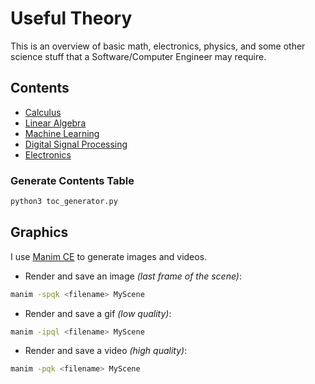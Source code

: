 # Useful Theory
This is an overview of basic math, electronics, physics, and some other science stuff that a Software/Computer Engineer 
may require.

## Contents
- [Calculus](calculus/README.md)
- [Linear Algebra](linear-algebra/README.md)
- [Machine Learning](machine-learning/README.md)
- [Digital Signal Processing](dsp/README.md)
- [Electronics](/electronics/README.md)

### Generate Contents Table
```bash
python3 toc_generator.py
```

## Graphics
I use [Manim CE](https://github.com/ManimCommunity/manim) to generate images and videos.

- Render and save an image _(last frame of the scene)_:
```bash
manim -spqk <filename> MyScene
```
- Render and save a gif _(low quality)_:
```bash
manim -ipql <filename> MyScene
```
- Render and save a video _(high quality)_:
```bash
manim -pqk <filename> MyScene
```
